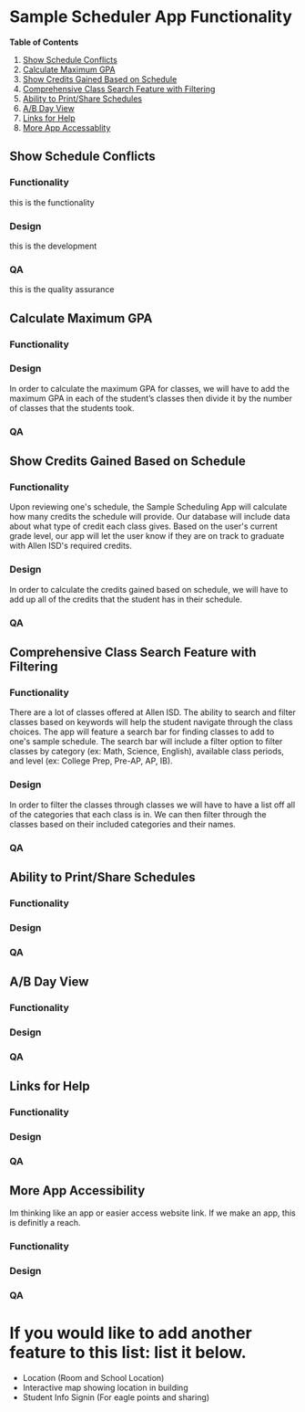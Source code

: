# Sample Scheduler App Functionality

**Table of Contents**
1. [Show Schedule Conflicts](#how-schedule-conflicts)
2. [Calculate Maximum GPA](#Calculate-Maximum-GPA)
3. [Show Credits Gained Based on Schedule](#Show-Credits-Gained-Based-on-Schedule)
4. [Comprehensive Class Search Feature with Filtering](#Comprehensive-Class-Search-Feature-with-Filtering)
5. [Ability to Print/Share Schedules](#Ability-to-Print/Share-Schedules)
6. [A/B Day View](#A/B-Day-View)
7. [Links for Help](#Links-for-Help)
8. [More App Accessablity](#More-App-Accessablity)

## Show Schedule Conflicts
### Functionality
this is the functionality
### Design
this is the development
### QA
this is the quality assurance

## Calculate Maximum GPA
### Functionality
### Design
In order to calculate the maximum GPA for classes, we will have to add the maximum GPA in each of the student’s classes then divide it by the number of classes that the students took.
### QA

## Show Credits Gained Based on Schedule
### Functionality
Upon reviewing one's schedule, the Sample Scheduling App will calculate how many credits the schedule will provide. Our database will include data about what type of credit each class gives. Based on the user's current grade level, our app will let the user know if they are on track to graduate with Allen ISD's required credits.
### Design
In order to calculate the credits gained based on schedule, we will have to add up all of the credits that the student has in their schedule.
### QA

## Comprehensive Class Search Feature with Filtering
### Functionality
There are a lot of classes offered at Allen ISD. The ability to search and filter classes based on keywords will help the student navigate through the class choices. The app will feature a search bar for finding classes to add to one's sample schedule. The search bar will include a filter option to filter classes by category (ex: Math, Science, English), available class periods, and level (ex: College Prep, Pre-AP, AP, IB).
### Design
In order to filter the classes through classes we will have to have a list off all of the categories that each class is in. We can then filter through the classes based on their included categories and their names.
### QA

## Ability to Print/Share Schedules
### Functionality
### Design
### QA

## A/B Day View
### Functionality
### Design
### QA

## Links for Help
### Functionality
### Design
### QA

## More App Accessibility
Im thinking like an app or easier access website link. If we make an app, this is definitly a reach.
### Functionality
### Design
### QA

# If you would like to add another feature to this list: list it below.
- Location (Room and School Location)
- Interactive map showing location in building
- Student Info Signin (For eagle points and sharing)
